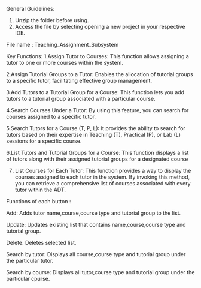 General Guidelines: 
1. Unzip the folder before using.
2. Access the file by selecting opening a new project in your respective IDE.

File name : Teaching_Assignment_Subsystem

Key Functions:
1.Assign Tutor to Courses:
This function allows assigning a tutor to one or more courses within the system.

2.Assign Tutorial Groups to a Tutor:
Enables the allocation of tutorial groups to a specific tutor, facilitating effective group management.

3.Add Tutors to a Tutorial Group for a Course:
This function lets you add tutors to a tutorial group associated with a particular course.

4.Search Courses Under a Tutor:
By using this feature, you can search for courses assigned to a specific tutor.

5.Search Tutors for a Course (T, P, L):
It provides the ability to search for tutors based on their expertise in Teaching (T), Practical (P), or Lab (L) sessions for a specific course.

6.List Tutors and Tutorial Groups for a Course:
This function displays a list of tutors along with their assigned tutorial groups for a designated course

7. List Courses for Each Tutor:
This function provides a way to display the courses assigned to each tutor in the system. By invoking this method, you can retrieve a comprehensive list of courses associated with every tutor within the ADT.

Functions of each button :

Add:
Adds tutor name,course,course type and tutorial group to the list.

Update:
Updates existing list that contains name,course,course type and tutorial group.

Delete:
Deletes selected list.

Search by tutor:
Displays all course,course type and tutorial group under the particular tutor.

Search by course:
Displays all tutor,course type and tutorial group under the particular cpurse.





